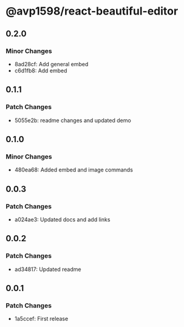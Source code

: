 # @avp1598/react-beautiful-editor

## 0.2.0

### Minor Changes

- 8ad28cf: Add general embed
- c6d1fb8: Add embed

## 0.1.1

### Patch Changes

- 5055e2b: readme changes and updated demo

## 0.1.0

### Minor Changes

- 480ea68: Added embed and image commands

## 0.0.3

### Patch Changes

- a024ae3: Updated docs and add links

## 0.0.2

### Patch Changes

- ad34817: Updated readme

## 0.0.1

### Patch Changes

- 1a5ccef: First release
